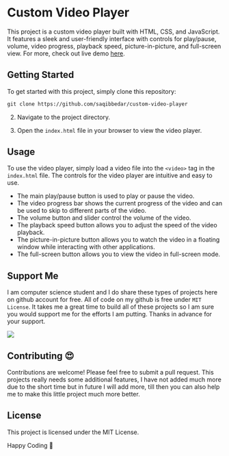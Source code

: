 # Custom Video Player

This project is a custom video player built with HTML, CSS, and JavaScript. It features a sleek and user-friendly interface with controls for play/pause, volume, video progress, playback speed, picture-in-picture, and full-screen view. For more, check out live demo [here](https://github.com/saqibbedar/custom-video-player).

## Getting Started

To get started with this project, simply clone this repository:

```md 
git clone https://github.com/saqibbedar/custom-video-player
```

2. Navigate to the project directory.

3. Open the `index.html` file in your browser to view the video player.

## Usage

To use the video player, simply load a video file into the `<video>` tag in the `index.html` file. The controls for the video player are intuitive and easy to use. 

- The main play/pause button is used to play or pause the video.
- The video progress bar shows the current progress of the video and can be used to skip to different parts of the video.
- The volume button and slider control the volume of the video.
- The playback speed button allows you to adjust the speed of the video playback.
- The picture-in-picture button allows you to watch the video in a floating window while interacting with other applications.
- The full-screen button allows you to view the video in full-screen mode.

## Support Me
I am computer science student and I do share these types of projects here on github account for free. All of code on my github is free under `MIT License`. It takes me a great time to build all of these projects so I am sure you would support me for the efforts I am putting. Thanks in advance for your support.

<a href="https://www.buymeacoffee.com/saqibbedar"><img src="https://img.buymeacoffee.com/button-api/?text=Buy me a coffee&emoji=&slug=saqibbedar&button_colour=5F7FFF&font_colour=ffffff&font_family=Poppins&outline_colour=000000&coffee_colour=FFDD00"></a>

## Contributing 😍

Contributions are welcome! Please feel free to submit a pull request. This projects really needs some additional features, I have not added much more due to the short time but in future I will add more, till then you can also help me to make this little project much more better.

## License

This project is licensed under the MIT License.

Happy Coding 🚀
